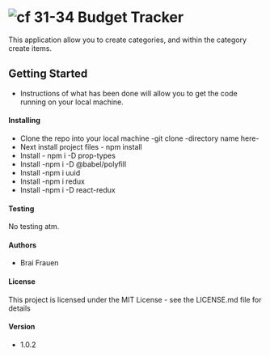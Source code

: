 ![cf](http://i.imgur.com/7v5ASc8.png) 31-34 Budget Tracker
===
This application allow you to create categories, and within the category create items.
## Getting Started
   * Instructions of what has been done will allow you to get the code running on your 
   local machine. 

    
#### Installing 
   * Clone the repo into your local machine -git clone -directory name here- 
   * Next install project files - npm install 
   * Install - npm i -D prop-types
   * Install -npm i -D @babel/polyfill
   * Install -npm i uuid
   * Install -npm i redux
   * Install -npm i -D react-redux
   
#### Testing  
No testing atm.

####  Authors
* Brai Frauen 

#### License 
This project is licensed under the MIT License - see the LICENSE.md file for details

#### Version
* 1.0.2
